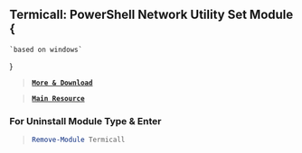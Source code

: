 ## Termicall: PowerShell Network Utility Set Module {
    `based on windows`
}

> [__`More & Download`__](https://github.com/xqb-dpx/Termicall/releases/)

> [__`Main Resource`__](https://www.powershellgallery.com/packages/Termicall/)

### For Uninstall Module Type & Enter

> ```ps1
> Remove-Module Termicall
> ```
